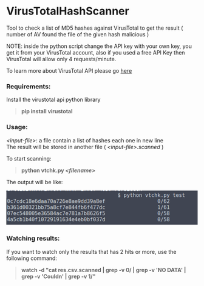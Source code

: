 # VirusTotalHashScanner
Tool to check a list of MD5 hashes against VirusTotal to get the result ( number of AV found the file of the given hash malicious )

NOTE: inside the python script change the API key with your own key, you get it from your VirusTotal account, also if you used a free API Key then VirusTotal will allow only 4 requests/minute.

To learn more about VirusTotal API please go [here](https://github.com/Gawen/virustotal)

### Requirements:

Install the virustotal api python library

>	**pip install virustotal**


### Usage:

*\<input-file\>*: a file contain a list of hashes each one in new line  
The result will be stored in another file ( *\<input-file\>.scanned* )

To start scanning:

> **python vtchk.py *\<filename\>***

The output will be like:

![Results](https://github.com/salehmuhaysin/VirusTotalHashScanner/blob/master/Capture.PNG)

### Watching results:

If you want to watch only the results that has 2 hits or more, use the following command:

> **watch -d "cat res.csv.scanned | grep -v 0/ | grep -v 'NO DATA' | grep -v 'Couldn' | grep -v 1/"**


